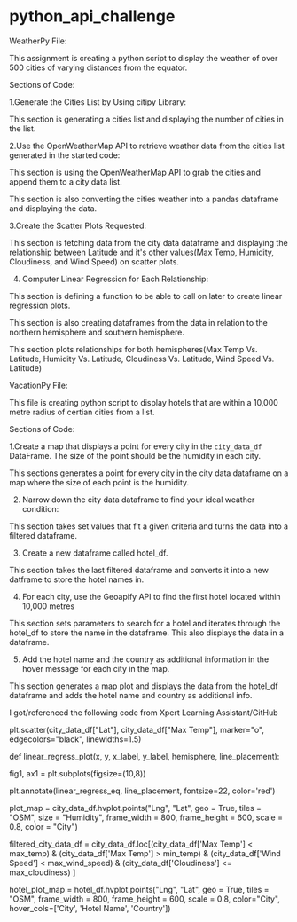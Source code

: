 # python_api_challenge
WeatherPy File:

This assignment is creating a python script to display the weather of over 500 cities of varying distances from the equator.

Sections of Code:

1.Generate the Cities List by Using citipy Library:

This section is generating a cities list and displaying the number of cities in the list.

2.Use the OpenWeatherMap API to retrieve weather data from the cities list generated in the started code:

This section is using the OpenWeatherMap API to grab the cities and append them to a city data list.

This section is also converting the cities weather into a pandas dataframe and displaying the data.

3.Create the Scatter Plots Requested:

This section is fetching data from the city data dataframe and displaying the relationship between Latitude and it's other values(Max Temp, Humidity, Cloudiness, and Wind Speed) on scatter plots.

4. Computer Linear Regression for Each Relationship:

This section is defining a function to be able to call on later to create linear regression plots.

This section is also creating dataframes from the data in relation to the northern hemisphere and southern hemisphere.

This section plots relationships for both hemispheres(Max Temp Vs. Latitude, Humidity Vs. Latitude, Cloudiness Vs. Latitude, Wind Speed Vs. Latitude)

VacationPy File:

This file is creating python script to display hotels that are within a 10,000 metre radius of certian cities from a list.

Sections of Code:

1.Create a map that displays a point for every city in the `city_data_df` DataFrame. The size of the point should be the humidity in each city.

This sections generates a point for every city in the city data dataframe on a map where the size of each point is the humidity.

2. Narrow down the city data dataframe to find your ideal weather condition:

This section takes set values that fit a given criteria and turns the data into a filtered dataframe.

3. Create a new dataframe called hotel_df.

This section takes the last filtered dataframe and converts it into a new datframe to store the hotel names in.

4. For each city, use the Geoapify API to find the first hotel located within 10,000 metres

This section sets parameters to search for a hotel and iterates through the hotel_df to store the name in the dataframe. This also displays the data in a dataframe.

5. Add the hotel name and the country as additional information in the hover message for each city in the map.

This section generates a map plot and displays the data from the hotel_df dataframe and adds the hotel name and country as additional info.

I got/referenced the following code from Xpert Learning Assistant/GitHub

plt.scatter(city_data_df["Lat"], city_data_df["Max Temp"], marker="o", edgecolors="black", linewidths=1.5)

def linear_regress_plot(x, y, x_label, y_label, hemisphere, line_placement):

fig1, ax1 = plt.subplots(figsize=(10,8))

plt.annotate(linear_regress_eq, line_placement, fontsize=22, color='red')

plot_map = city_data_df.hvplot.points("Lng", "Lat", geo = True, tiles = "OSM", size = "Humidity", frame_width = 800, frame_height = 600, scale = 0.8, color = "City")

filtered_city_data_df = city_data_df.loc[(city_data_df['Max Temp'] < max_temp) &
                                     (city_data_df['Max Temp'] > min_temp) &
                                     (city_data_df['Wind Speed'] < max_wind_speed) &
                                     (city_data_df['Cloudiness'] <= max_cloudiness)
                                     ]

hotel_plot_map = hotel_df.hvplot.points("Lng", "Lat", geo = True, tiles = "OSM", frame_width = 800, frame_height = 600, scale = 0.8, color="City", hover_cols=['City', 'Hotel Name', 'Country'])
